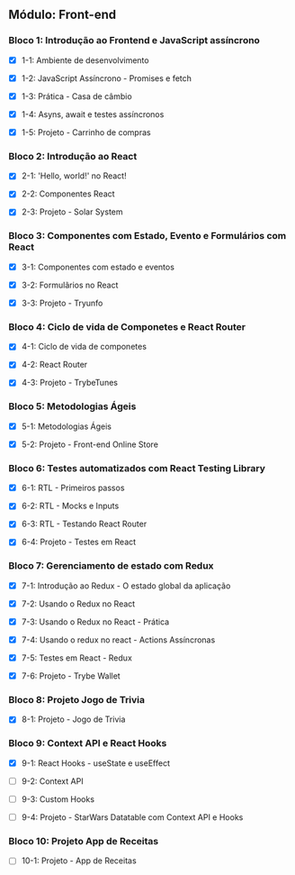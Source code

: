 ## Módulo: Front-end

### Bloco 1: Introdução ao Frontend e JavaScript assíncrono

- [X] 1-1: Ambiente de desenvolvimento

- [X] 1-2:  JavaScript Assíncrono - Promises e fetch

- [X] 1-3: Prática - Casa de câmbio

- [X] 1-4: Asyns, await e testes assíncronos

- [X] 1-5: Projeto - Carrinho de compras

### Bloco 2: Introdução ao React

- [X] 2-1: 'Hello, world!' no React!

- [X] 2-2:  Componentes React

- [X] 2-3: Projeto - Solar System

### Bloco 3: Componentes com Estado, Evento e Formulários com React

- [X] 3-1: Componentes com estado e eventos

- [X] 3-2:  Formulãrios no React

- [X] 3-3: Projeto - Tryunfo

### Bloco 4: Ciclo de vida de Componetes e React Router

- [X] 4-1: Ciclo de vida de componetes

- [X] 4-2:  React Router

- [X] 4-3: Projeto - TrybeTunes

### Bloco 5: Metodologias Ágeis

- [X] 5-1: Metodologias Ágeis

- [X] 5-2: Projeto - Front-end Online Store

### Bloco 6: Testes automatizados com React Testing Library

- [X] 6-1: RTL - Primeiros passos

- [X] 6-2: RTL - Mocks e Inputs

- [X] 6-3: RTL - Testando React Router

- [X] 6-4: Projeto - Testes em React

### Bloco 7: Gerenciamento de estado com Redux


- [X] 7-1: Introdução ao Redux - O estado global da aplicação

- [X] 7-2: Usando o Redux no React

- [X] 7-3: Usando o Redux no React - Prática

- [X] 7-4: Usando o redux no react - Actions Assíncronas

- [X] 7-5: Testes em React - Redux

- [X] 7-6: Projeto - Trybe Wallet


### Bloco 8: Projeto Jogo de Trivia

- [X] 8-1: Projeto - Jogo de Trivia

### Bloco 9: Context API e React Hooks

- [X] 9-1: React Hooks - useState e useEffect

- [ ] 9-2: Context API

- [ ] 9-3: Custom Hooks

- [ ] 9-4: Projeto - StarWars Datatable com Context API e Hooks

### Bloco 10: Projeto App de Receitas

- [ ] 10-1: Projeto - App de Receitas